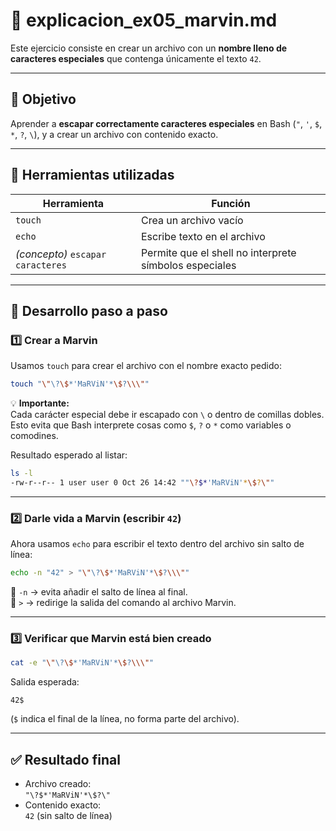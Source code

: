 # 🧩 explicacion_ex05_marvin.md

Este ejercicio consiste en crear un archivo con un **nombre lleno de caracteres especiales** que contenga únicamente el texto `42`.

---

## 🧠 Objetivo

Aprender a **escapar correctamente caracteres especiales** en Bash (`"`, `'`, `$`, `*`, `?`, `\`), y a crear un archivo con contenido exacto.

---

## 🧰 Herramientas utilizadas

| Herramienta | Función |
|--------------|----------|
| `touch` | Crea un archivo vacío |
| `echo` | Escribe texto en el archivo |
| *(concepto)* `escapar caracteres` | Permite que el shell no interprete símbolos especiales |

---

## 🧩 Desarrollo paso a paso

### 1️⃣ Crear a Marvin

Usamos `touch` para crear el archivo con el nombre exacto pedido:

```bash
touch "\"\?\$*'MaRViN'*\$?\\\""
```

💡 **Importante:**  
Cada carácter especial debe ir escapado con `\` o dentro de comillas dobles.  
Esto evita que Bash interprete cosas como `$`, `?` o `*` como variables o comodines.

Resultado esperado al listar:
```bash
ls -l
-rw-r--r-- 1 user user 0 Oct 26 14:42 ""\?$*'MaRViN'*\$?\""
```

---

### 2️⃣ Darle vida a Marvin (escribir `42`)

Ahora usamos `echo` para escribir el texto dentro del archivo sin salto de línea:

```bash
echo -n "42" > "\"\?\$*'MaRViN'*\$?\\\""
```

🔹 `-n` → evita añadir el salto de línea al final.  
🔹 `>` → redirige la salida del comando al archivo Marvin.

---

### 3️⃣ Verificar que Marvin está bien creado

```bash
cat -e "\"\?\$*'MaRViN'*\$?\\\""
```

Salida esperada:
```text
42$
```
(`$` indica el final de la línea, no forma parte del archivo).

---

## ✅ Resultado final

- Archivo creado:  
  `"\?$*'MaRViN'*\$?\"`  
- Contenido exacto:  
  `42` (sin salto de línea)
